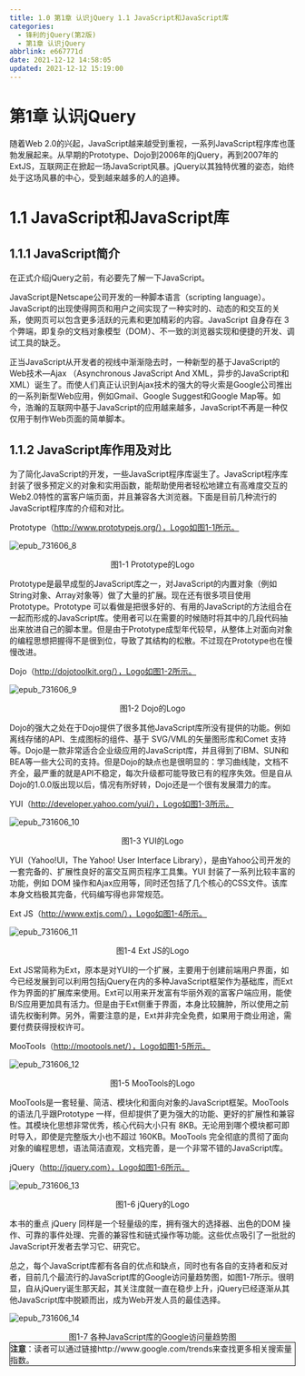```yaml
---
title: 1.0 第1章 认识jQuery 1.1 JavaScript和JavaScript库
categories: 
  - 锋利的jQuery(第2版)
  - 第1章 认识jQuery
abbrlink: e667771d
date: 2021-12-12 14:58:05
updated: 2021-12-12 15:19:00
---
```

# 第1章 认识jQuery
随着Web 2.0的兴起，JavaScript越来越受到重视，一系列JavaScript程序库也蓬勃发展起来。从早期的Prototype、Dojo到2006年的jQuery，再到2007年的ExtJS，互联网正在掀起一场JavaScript风暴。jQuery以其独特优雅的姿态，始终处于这场风暴的中心，受到越来越多的人的追捧。

# 1.1 JavaScript和JavaScript库
## 1.1.1 JavaScript简介
在正式介绍jQuery之前，有必要先了解一下JavaScript。

JavaScript是Netscape公司开发的一种脚本语言（scripting language）。JavaScript的出现使得网页和用户之间实现了一种实时的、动态的和交互的关系，使网页可以包含更多活跃的元素和更加精彩的内容。JavaScript 自身存在 3个弊端，即复杂的文档对象模型（DOM）、不一致的浏览器实现和便捷的开发、调试工具的缺乏。

正当JavaScript从开发者的视线中渐渐隐去时，一种新型的基于JavaScript的Web技术—Ajax （Asynchronous JavaScript And XML，异步的JavaScript和XML）诞生了。而使人们真正认识到Ajax技术的强大的导火索是Google公司推出的一系列新型Web应用，例如Gmail、Google Suggest和Google Map等。如今，浩瀚的互联网中基于JavaScript的应用越来越多，JavaScript不再是一种仅仅用于制作Web页面的简单脚本。

## 1.1.2 JavaScript库作用及对比
为了简化JavaScript的开发，一些JavaScript程序库诞生了。JavaScript程序库封装了很多预定义的对象和实用函数，能帮助使用者轻松地建立有高难度交互的Web2.0特性的富客户端页面，并且兼容各大浏览器。下面是目前几种流行的JavaScript程序库的介绍和对比。

Prototype（http://www.prototypejs.org/），Logo如图1-1所示。

![epub_731606_8](https://res.weread.qq.com/wrepub/epub_731606_8)

<center>图1-1 Prototype的Logo</center>

Prototype是最早成型的JavaScript库之一，对JavaScript的内置对象（例如String对象、Array对象等）做了大量的扩展。现在还有很多项目使用 Prototype。Prototype 可以看做是把很多好的、有用的JavaScript的方法组合在一起而形成的JavaScript库。使用者可以在需要的时候随时将其中的几段代码抽出来放进自己的脚本里。但是由于Prototype成型年代较早，从整体上对面向对象的编程思想把握得不是很到位，导致了其结构的松散。不过现在Prototype也在慢慢改进。

Dojo（http://dojotoolkit.org/），Logo如图1-2所示。

![epub_731606_9](https://res.weread.qq.com/wrepub/epub_731606_9)

<center>图1-2 Dojo的Logo</center>

Dojo的强大之处在于Dojo提供了很多其他JavaScript库所没有提供的功能。例如离线存储的API、生成图标的组件、基于 SVG/VML的矢量图形库和Comet 支持等。Dojo是一款非常适合企业级应用的JavaScript库，并且得到了IBM、SUN和BEA等一些大公司的支持。但是Dojo的缺点也是很明显的：学习曲线陡，文档不齐全，最严重的就是API不稳定，每次升级都可能导致已有的程序失效。但是自从Dojo的1.0.0版出现以后，情况有所好转，Dojo还是一个很有发展潜力的库。

YUI（http://developer.yahoo.com/yui/），Logo如图1-3所示。

![epub_731606_10](https://res.weread.qq.com/wrepub/epub_731606_10)

<center>图1-3 YUI的Logo</center>

YUI（Yahoo!UI，The Yahoo! User Interface Library），是由Yahoo公司开发的一套完备的、扩展性良好的富交互网页程序工具集。YUI 封装了一系列比较丰富的功能，例如 DOM 操作和Ajax应用等，同时还包括了几个核心的CSS文件。该库本身文档极其完备，代码编写得也非常规范。

Ext JS（http://www.extjs.com/），Logo如图1-4所示。

![epub_731606_11](https://res.weread.qq.com/wrepub/epub_731606_11)

<center>图1-4 Ext JS的Logo</center>

Ext JS常简称为Ext，原本是对YUI的一个扩展，主要用于创建前端用户界面，如今已经发展到可以利用包括jQuery在内的多种JavaScript框架作为基础库，而Ext作为界面的扩展库来使用。Ext可以用来开发富有华丽外观的富客户端应用，能使B/S应用更加具有活力。但是由于Ext侧重于界面，本身比较臃肿，所以使用之前请先权衡利弊。另外，需要注意的是，Ext并非完全免费，如果用于商业用途，需要付费获得授权许可。

MooTools（http://mootools.net/），Logo如图1-5所示。

![epub_731606_12](https://res.weread.qq.com/wrepub/epub_731606_12)

<center>图1-5 MooTools的Logo</center>

MooTools是一套轻量、简洁、模块化和面向对象的JavaScript框架。MooTools的语法几乎跟Prototype 一样，但却提供了更为强大的功能、更好的扩展性和兼容性。其模块化思想非常优秀，核心代码大小只有 8KB。无论用到哪个模块都可即时导入，即使是完整版大小也不超过 160KB。MooTools 完全彻底的贯彻了面向对象的编程思想，语法简洁直观，文档完善，是一个非常不错的JavaScript库。

jQuery（http://jquery.com），Logo如图1-6所示。

![epub_731606_13](https://res.weread.qq.com/wrepub/epub_731606_13)

<center>图1-6 jQuery的Logo</center>

本书的重点 jQuery 同样是一个轻量级的库，拥有强大的选择器、出色的DOM 操作、可靠的事件处理、完善的兼容性和链式操作等功能。这些优点吸引了一批批的JavaScript开发者去学习它、研究它。

总之，每个JavaScript库都有各自的优点和缺点，同时也有各自的支持者和反对者，目前几个最流行的JavaScript库的Google访问量趋势图，如图1-7所示。很明显，自从jQuery诞生那天起，其关注度就一直在稳步上升，jQuery已经逐渐从其他JavaScript库中脱颖而出，成为Web开发人员的最佳选择。

![epub_731606_14](https://res.weread.qq.com/wrepub/epub_731606_14)

<center>图1-7 各种JavaScript库的Google访问量趋势图</center>


<div style="border:1px solid;"><strong>注意</strong>：读者可以通过链接http://www.google.com/trends来查找更多相关搜索量指数。</div>
